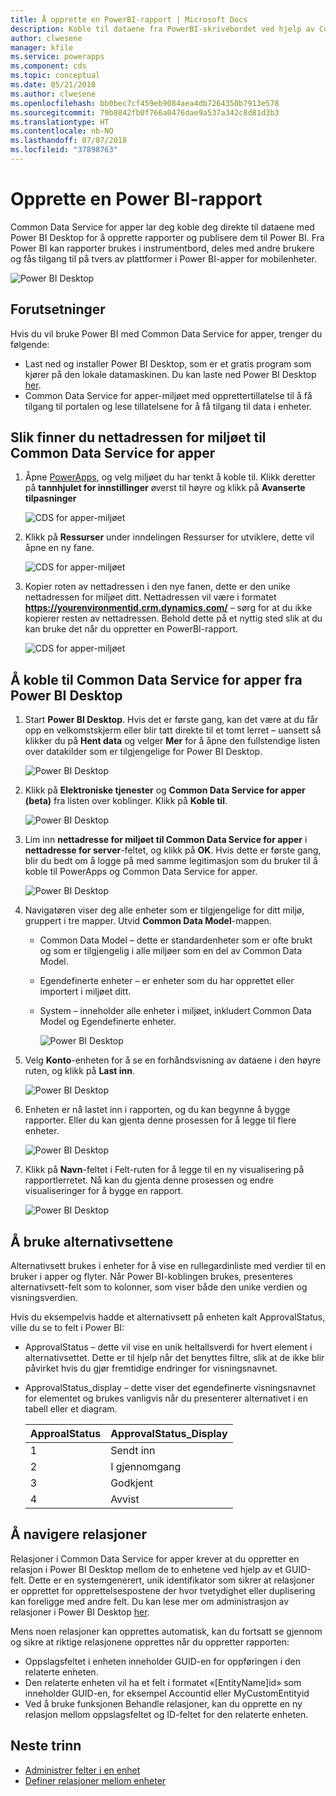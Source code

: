 ```yaml
---
title: Å opprette en PowerBI-rapport | Microsoft Docs
description: Koble til dataene fra PowerBI-skrivebordet ved hjelp av Common Data Service for apper-koblingen.
author: clwesene
manager: kfile
ms.service: powerapps
ms.component: cds
ms.topic: conceptual
ms.date: 05/21/2018
ms.author: clwesene
ms.openlocfilehash: bb0bec7cf459eb9084aea4db7264350b7913e578
ms.sourcegitcommit: 79b8842fb0f766a0476dae9a537a342c8d81d3b3
ms.translationtype: HT
ms.contentlocale: nb-NO
ms.lasthandoff: 07/07/2018
ms.locfileid: "37898763"
---
```

# <a name="create-a-power-bi-report"></a>Opprette en Power BI-rapport
Common Data Service for apper lar deg koble deg direkte til dataene med Power BI Desktop for å opprette rapporter og publisere dem til Power BI. Fra Power BI kan rapporter brukes i instrumentbord, deles med andre brukere og fås tilgang til på tvers av plattformer i Power BI-apper for mobilenheter.

![Power BI Desktop](./media/data-platform-cds-powerbi-connector/PBIDesktop.png "Power BI Desktop")

## <a name="prerequisites"></a>Forutsetninger

Hvis du vil bruke Power BI med Common Data Service for apper, trenger du følgende:

* Last ned og installer Power BI Desktop, som er et gratis program som kjører på den lokale datamaskinen. Du kan laste ned Power BI Desktop [her](https://powerbi.microsoft.com/desktop/).
* Common Data Service for apper-miljøet med opprettertillatelse til å få tilgang til portalen og lese tillatelsene for å få tilgang til data i enheter.

## <a name="finding-your-common-data-service-for-apps-environment-url"></a>Slik finner du nettadressen for miljøet til Common Data Service for apper

1. Åpne [PowerApps](https://web.powerapps.com), og velg miljøet du har tenkt å koble til. Klikk deretter på **tannhjulet for innstillinger** øverst til høyre og klikk på **Avanserte tilpasninger**

    ![CDS for apper-miljøet](./media/data-platform-cds-powerbi-connector/CDSEnv1.png "CDS for apper-miljøet")

2. Klikk på **Ressurser** under inndelingen Ressurser for utviklere, dette vil åpne en ny fane.

    ![CDS for apper-miljøet](./media/data-platform-cds-powerbi-connector/CDSEnv2.png "CDS for apper-miljøet")

3. Kopier roten av nettadressen i den nye fanen, dette er den unike nettadressen for miljøet ditt. Nettadressen vil være i formatet **https://yourenvironmentid.crm.dynamics.com/** – sørg for at du ikke kopierer resten av nettadressen. Behold dette på et nyttig sted slik at du kan bruke det når du oppretter en PowerBI-rapport.

    ![CDS for apper-miljøet](./media/data-platform-cds-powerbi-connector/CDSEnv3.png "CDS for apper-miljøet")

## <a name="connecting-to-common-data-service-for-apps-from-power-bi-desktop"></a>Å koble til Common Data Service for apper fra Power BI Desktop

1. Start **Power BI Desktop**. Hvis det er første gang, kan det være at du får opp en velkomstskjerm eller blir tatt direkte til et tomt lerret – uansett så klikker du på **Hent data** og velger **Mer** for å åpne den fullstendige listen over datakilder som er tilgjengelige for Power BI Desktop.

    ![Power BI Desktop](./media/data-platform-cds-powerbi-connector/CreateReport1.png "Power BI Desktop")

2. Klikk på **Elektroniske tjenester** og **Common Data Service for apper (beta)** fra listen over koblinger. Klikk på **Koble til**.

    ![Power BI Desktop](./media/data-platform-cds-powerbi-connector/CreateReport2.png "Power BI Desktop")

3. Lim inn **nettadresse for miljøet til Common Data Service for apper** i **nettadresse for server**-feltet, og klikk på **OK**. Hvis dette er første gang, blir du bedt om å logge på med samme legitimasjon som du bruker til å koble til PowerApps og Common Data Service for apper.

    ![Power BI Desktop](./media/data-platform-cds-powerbi-connector/CreateReport3.png "Power BI Desktop")

4. Navigatøren viser deg alle enheter som er tilgjengelige for ditt miljø, gruppert i tre mapper. Utvid **Common Data Model**-mappen.

   * Common Data Model – dette er standardenheter som er ofte brukt og som er tilgjengelig i alle miljøer som en del av Common Data Model.
   * Egendefinerte enheter – er enheter som du har opprettet eller importert i miljøet ditt.
   * System – inneholder alle enheter i miljøet, inkludert Common Data Model og Egendefinerte enheter.

     ![Power BI Desktop](./media/data-platform-cds-powerbi-connector/CreateReport4.png "Power BI Desktop")

5. Velg **Konto**-enheten for å se en forhåndsvisning av dataene i den høyre ruten, og klikk på **Last inn**.

    ![Power BI Desktop](./media/data-platform-cds-powerbi-connector/CreateReport5.png "Power BI Desktop")

6. Enheten er nå lastet inn i rapporten, og du kan begynne å bygge rapporter. Eller du kan gjenta denne prosessen for å legge til flere enheter.

    ![Power BI Desktop](./media/data-platform-cds-powerbi-connector/CreateReport6.png "Power BI Desktop")

7. Klikk på **Navn**-feltet i Felt-ruten for å legge til en ny visualisering på rapportlerretet. Nå kan du gjenta denne prosessen og endre visualiseringer for å bygge en rapport.

    ![Power BI Desktop](./media/data-platform-cds-powerbi-connector/CreateReport7.png "Power BI Desktop")


## <a name="using-option-sets"></a>Å bruke alternativsettene

Alternativsett brukes i enheter for å vise en rullegardinliste med verdier til en bruker i apper og flyter. Når Power BI-koblingen brukes, presenteres alternativsett-felt som to kolonner, som viser både den unike verdien og visningsverdien.

Hvis du eksempelvis hadde et alternativsett på enheten kalt ApprovalStatus, ville du se to felt i Power BI:

* ApprovalStatus – dette vil vise en unik heltallsverdi for hvert element i alternativsettet. Dette er til hjelp når det benyttes filtre, slik at de ikke blir påvirket hvis du gjør fremtidige endringer for visningsnavnet.
* ApprovalStatus_display – dette viser det egendefinerte visningsnavnet for elementet og brukes vanligvis når du presenterer alternativet i en tabell eller et diagram.

    |ApproalStatus|ApprovalStatus_Display|
    |---------|---------|
    1|Sendt inn
    2|I gjennomgang
    3|Godkjent
    4|Avvist

## <a name="navigating-relationships"></a>Å navigere relasjoner

Relasjoner i Common Data Service for apper krever at du oppretter en relasjon i Power BI Desktop mellom de to enhetene ved hjelp av et GUID-felt. Dette er en systemgenerert, unik identifikator som sikrer at relasjoner er opprettet for opprettelsespostene der hvor tvetydighet eller duplisering kan foreligge med andre felt. Du kan lese mer om administrasjon av relasjoner i Power BI Desktop [her](https://docs.microsoft.com/power-bi/desktop-create-and-manage-relationships).

Mens noen relasjoner kan opprettes automatisk, kan du fortsatt se gjennom og sikre at riktige relasjonene opprettes når du oppretter rapporten:

* Oppslagsfeltet i enheten inneholder GUID-en for oppføringen i den relaterte enheten.
* Den relaterte enheten vil ha et felt i formatet «[EntityName]id» som inneholder GUID-en, for eksempel Accountid eller MyCustomEntityid
* Ved å bruke funksjonen Behandle relasjoner, kan du opprette en ny relasjon mellom oppslagsfeltet og ID-feltet for den relaterte enheten.


## <a name="next-steps"></a>Neste trinn
* [Administrer felter i en enhet](data-platform-manage-fields.md)
* [Definer relasjoner mellom enheter](data-platform-entity-lookup.md)


